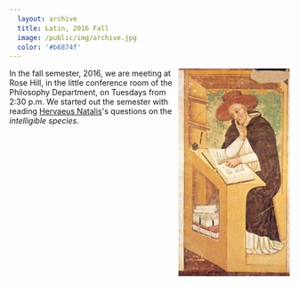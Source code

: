 ```yaml
---
  layout: archive
  title: Latin, 2016 Fall
  image: /public/img/archive.jpg
  color: '#b6874f'
---
```


<img class="img-single" align="right" src="/public/img/Kilwardby.jpg" width="200"> In the fall semester, 2016, we are meeting at Rose Hill, in the little conference room of the Philosophy Department, on Tuesdays from 2:30 p.m. We started out the semester with reading [Hervaeus Natalis](https://www.rep.routledge.com/articles/hervaeus-natalis-d-1323/v-1)'s questions on the *intelligible species*.
